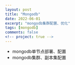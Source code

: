 ```yaml
---
layout: post
title: "Mongodb"
date: 2022-06-01
excerpt: "mongodb集群配置、优化"
tags: [mongodb]
comments: false
<!-- project: true -->
---
```


* mongodb单节点部署、配置
* mongodb集群、副本集配置
